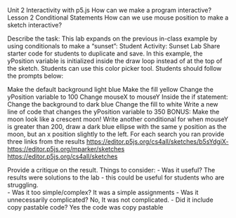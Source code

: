 Unit 2  Interactivity with p5.js How can we make a program interactive?
Lesson 2 Conditional Statements How can we use mouse position to make a sketch interactive?


 Describe the task:  This lab expands on the previous in-class example by using conditionals to make a “sunset”:
Student Activity: Sunset Lab
Share  starter code  for students to duplicate and save.
In this example, the yPosition variable is initialized inside the draw loop instead of at the top of the sketch.
Students can use this color picker tool.
Students should follow the prompts below:

Make the default background light blue
Make the fill yellow
Change the yPosition variable to 100
Change mouseX to mouseY
Inside the if statement:
Change the background to dark blue
Change the fill to white
Write a new line of code that changes the yPosition variable to 350
BONUS: Make the moon look like a crescent moon! Write another conditional for when mouseY is greater than 200, draw a dark blue ellipse with the same y position as the moon, but an x position slightly to the left.
 For each search you ran provide three links from the results
https://editor.p5js.org/cs4all/sketches/b5sYdgiX-
https://editor.p5js.org/mparker/sketches 
https://editor.p5js.org/cs4all/sketches 

Provide a critique on the result. Things to consider:
      - Was it useful? The results were solutions to the lab - this could be useful for students who are struggling.  
      - Was it too simple/complex?  It was a simple assignments
      - Was it unnecessarily complicated?  No, It was not complicated.
      - Did it include copy pastable code? Yes the code was copy pastable
